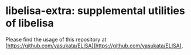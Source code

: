# libelisa-extra: supplemental utilities of libelisa

Please find the usage of this repository at [https://github.com/yasukata/ELISA](https://github.com/yasukata/ELISA).

